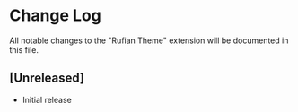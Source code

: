 # Change Log

All notable changes to the "Rufian Theme" extension will be documented in this file.

## [Unreleased]

- Initial release

